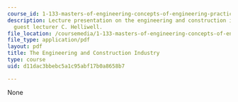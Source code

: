 ```yaml
---
course_id: 1-133-masters-of-engineering-concepts-of-engineering-practice-fall-2007
description: Lecture presentation on the engineering and construction industry by
  guest lecturer C. Helliwell.
file_location: /coursemedia/1-133-masters-of-engineering-concepts-of-engineering-practice-fall-2007/d11dac3bbebc5a1c95abf17b0a8658b7_lec_12.pdf
file_type: application/pdf
layout: pdf
title: The Engineering and Construction Industry
type: course
uid: d11dac3bbebc5a1c95abf17b0a8658b7

---
```

None